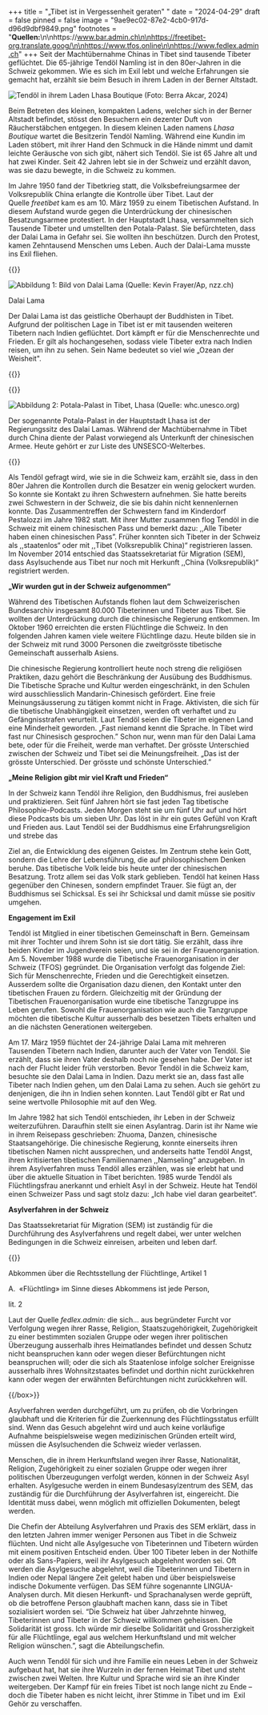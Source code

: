 +++
title = "„Tibet ist in Vergessenheit geraten\" "
date = "2024-04-29"
draft = false
pinned = false
image = "9ae9ec02-87e2-4cb0-917d-d96d9dbf9849.png"
footnotes = "**Quellen:**\n\nhttps://www.bar.admin.ch\n\nhttps://freetibet-org.translate.goog/\n\nhttps://www.tfos.online\n\nhttps://www.fedlex.admin.ch"
+++
Seit der Machtübernahme Chinas in Tibet sind tausende Tibeter geflüchtet. Die 65-jährige Tendöl Namling ist in den 80er-Jahren in die Schweiz gekommen. Wie es sich im Exil lebt und welche Erfahrungen sie gemacht hat, erzählt sie beim Besuch in ihrem Laden in der Berner Altstadt.

![Tendöl in ihrem Laden Lhasa Boutique (Foto: Berra Akcar, 2024)](924278ab-ab98-4e37-b13a-ab926bd3e705.jpeg)

Beim Betreten des kleinen, kompakten Ladens, welcher sich in der Berner Altstadt befindet, stösst den Besuchern ein dezenter Duft von Räucherstäbchen entgegen. In diesem kleinen Laden namens *Lhasa Boutique* wartet die Besitzerin Tendöl Namling. Während eine Kundin im Laden stöbert, mit ihrer Hand den Schmuck in die Hände nimmt und damit leichte Geräusche von sich gibt, nähert sich Tendöl. Sie ist 65 Jahre alt und hat zwei Kinder. Seit 42 Jahren lebt sie in der Schweiz und erzählt davon, was sie dazu bewegte, in die Schweiz zu kommen.

Im Jahre 1950 fand der Tibetkrieg statt, die Volksbefreiungsarmee der Volksrepublik China erlangte die Kontrolle über Tibet. Laut der Quelle *freetibet* kam es am 10. März 1959 zu einem Tibetischen Aufstand. In diesem Aufstand wurde gegen die Unterdrückung der chinesischen Besatzungsarmee protestiert. In der Hauptstadt Lhasa, versammelten sich Tausende Tibeter und umstellten den Potala-Palast. Sie befürchteten, dass der Dalai Lama in Gefahr sei. Sie wollten ihn beschützen. Durch den Protest, kamen Zehntausend Menschen ums Leben. Auch der Dalai-Lama musste ins Exil fliehen.

{{<box>}}

![Abbildung 1: Bild von Dalai Lama (Quelle: Kevin Frayer/Ap, nzz.ch)](56550e89-6ca2-4a85-aca2-8e39eae8e72f_4_5005_c.jpeg)

Dalai Lama

Der Dalai Lama ist das geistliche Oberhaupt der Buddhisten in Tibet. Aufgrund der politischen Lage in Tibet ist er mit tausenden weiteren Tibetern nach Indien geflüchtet. Dort kämpft er für die Menschenrechte und Frieden. Er gilt als hochangesehen, sodass viele Tibeter extra nach Indien reisen, um ihn zu sehen. Sein Name bedeutet so viel wie „Ozean der Weisheit".

{{</box>}}



{{<box>}}

![Abbildung 2: Potala-Palast in Tibet, Lhasa (Quelle: whc.unesco.org)](aa0232f6-52d3-40ba-a17b-d1bebc41d81e.jpeg)

Der sogenannte Potala-Palast in der Hauptstadt Lhasa ist der Regierungssitz des Dalai Lamas. Während der Machtübernahme in Tibet durch China diente der Palast vorwiegend als Unterkunft der chinesischen Armee. Heute gehört er zur Liste des UNSESCO-Welterbes.

{{</box>}}



Als Tendöl gefragt wird, wie sie in die Schweiz kam, erzählt sie, dass in den 80er Jahren die Kontrollen durch die Besatzer ein wenig gelockert wurden. So konnte sie Kontakt zu ihren Schwestern aufnehmen. Sie hatte bereits zwei Schwestern in der Schweiz, die sie bis dahin nicht kennenlernen konnte. Das Zusammentreffen der Schwestern fand im Kinderdorf Pestalozzi im Jahre 1982 statt. Mit ihrer Mutter zusammen flog Tendöl in die Schweiz mit einem chinesischen Pass und bemerkt dazu: ,,Alle Tibeter haben einen chinesischen Pass”. Früher konnten sich Tibeter in der Schweiz als ,,staatenlos“ oder mit ,,Tibet (Volksrepublik China)“ registrieren lassen. Im November 2014 entschied das Staatssekretariat für Migration (SEM), dass Asylsuchende aus Tibet nur noch mit Herkunft ,,China (Volksrepublik)“ registriert werden. 

**„Wir wurden gut in der Schweiz aufgenommen“**

Während des Tibetischen Aufstands flohen laut dem Schweizerischen Bundesarchiv insgesamt 80.000 Tibeterinnen und Tibeter aus Tibet. Sie wollten der Unterdrückung durch die chinesische Regierung entkommen. Im Oktober 1960 erreichten die ersten Flüchtlinge die Schweiz. In den folgenden Jahren kamen viele weitere Flüchtlinge dazu. Heute bilden sie in der Schweiz mit rund 3000 Personen die zweitgrösste tibetische Gemeinschaft ausserhalb Asiens.

Die chinesische Regierung kontrolliert heute noch streng die religiösen Praktiken, dazu gehört die Beschränkung der Ausübung des Buddhismus. Die Tibetische Sprache und Kultur werden eingeschränkt, in den Schulen wird ausschliesslich Mandarin-Chinesisch gefördert. Eine freie Meinungsäusserung zu tätigen kommt nicht in Frage. Aktivisten, die sich für die tibetische Unabhängigkeit einsetzen, werden oft verhaftet und zu Gefängnisstrafen verurteilt. Laut Tendöl seien die Tibeter im eigenen Land eine Minderheit geworden. „Fast niemand kennt die Sprache. In Tibet wird fast nur Chinesisch gesprochen.” Schon nur, wenn man für den Dalai Lama bete, oder für die Freiheit, werde man verhaftet. Der grösste Unterschied zwischen der Schweiz und Tibet sei die Meinungsfreiheit. „Das ist der grösste Unterschied. Der grösste und schönste Unterschied.”

**„Meine Religion gibt mir viel Kraft und Frieden“**

In der Schweiz kann Tendöl ihre Religion, den Buddhismus, frei ausleben und praktizieren. Seit fünf Jahren hört sie fast jeden Tag tibetische Philosophie-Podcasts. Jeden Morgen steht sie um fünf Uhr auf und hört diese Podcasts bis um sieben Uhr. Das löst in ihr ein gutes Gefühl von Kraft und Frieden aus. Laut Tendöl sei der Buddhismus eine Erfahrungsreligion und strebe das 

Ziel an, die Entwicklung des eigenen Geistes. Im Zentrum stehe kein Gott, sondern die Lehre der Lebensführung, die auf philosophischem Denken beruhe. Das tibetische Volk leide bis heute unter der chinesischen Besatzung. Trotz allem sei das Volk stark geblieben. Tendöl hat keinen Hass gegenüber den Chinesen, sondern empfindet Trauer. Sie fügt an, der Buddhismus sei Schicksal. Es sei ihr Schicksal und damit müsse sie positiv umgehen.

**Engagement im Exil**

Tendöl ist Mitglied in einer tibetischen Gemeinschaft in Bern. Gemeinsam mit ihrer Tochter und ihrem Sohn ist sie dort tätig. Sie erzählt, dass ihre beiden Kinder im Jugendverein seien, und sie sei in der Frauenorganisation. Am 5. November 1988 wurde die Tibetische Frauenorganisation in der Schweiz (TFOS) gegründet. Die Organisation verfolgt das folgende Ziel: Sich für Menschenrechte, Frieden und die Gerechtigkeit einsetzen. Ausserdem sollte die Organisation dazu dienen, den Kontakt unter den tibetischen Frauen zu fördern. Gleichzeitig mit der Gründung der Tibetischen Frauenorganisation wurde eine tibetische Tanzgruppe ins Leben gerufen. Sowohl die Frauenorganisation wie auch die Tanzgruppe möchten die tibetische Kultur ausserhalb des besetzen Tibets erhalten und an die nächsten Generationen weitergeben.

Am 17. März 1959 flüchtet der 24-jährige Dalai Lama mit mehreren Tausenden Tibetern nach Indien, darunter auch der Vater von Tendöl. Sie erzählt, dass sie ihren Vater deshalb noch nie gesehen habe. Der Vater ist nach der Flucht leider früh verstorben. Bevor Tendöl in die Schweiz kam, besuchte sie den Dalai Lama in Indien. Dazu merkt sie an, dass fast alle Tibeter nach Indien gehen, um den Dalai Lama zu sehen. Auch sie gehört zu denjenigen, die ihn in Indien sehen konnten. Laut Tendöl gibt er Rat und seine wertvolle Philosophie mit auf den Weg.

Im Jahre 1982 hat sich Tendöl entschieden, ihr Leben in der Schweiz weiterzuführen. Daraufhin stellt sie einen Asylantrag. Darin ist ihr Name wie in ihrem Reisepass geschrieben: Zhuoma, Danzen, chinesische Staatsangehörige. Die chinesische Regierung, konnte einerseits ihren tibetischen Namen nicht aussprechen, und anderseits hatte Tendöl Angst, ihren kritisierten tibetischen Familiennamen ,,Namseling“ anzugeben. In ihrem Asylverfahren muss Tendöl alles erzählen, was sie erlebt hat und über die aktuelle Situation in Tibet berichten. 1985 wurde Tendöl als Flüchtlingsfrau anerkannt und erhielt Asyl in der Schweiz. Heute hat Tendöl einen Schweizer Pass und sagt stolz dazu: „Ich habe viel daran gearbeitet“.

**Asylverfahren in der Schweiz**

Das Staatssekretariat für Migration (SEM) ist zuständig für die Durchführung des Asylverfahrens und regelt dabei, wer unter welchen Bedingungen in die Schweiz einreisen, arbeiten und leben darf.



{{<box>}}

Abkommen über die Rechtsstellung der Flüchtlinge, Artikel 1

A.  «Flüchtling» im Sinne dieses Abkommens ist jede Person,

lit. 2 

Laut der Quelle *fedlex.admin:* die sich... aus begründeter Furcht vor Verfolgung wegen ihrer Rasse, Religion, Staatszugehörigkeit, Zugehörigkeit zu einer bestimmten sozialen Gruppe oder wegen ihrer politischen Überzeugung ausserhalb ihres Heimatlandes befindet und dessen Schutz nicht beanspruchen kann oder wegen dieser Befürchtungen nicht beanspruchen will; oder die sich als Staatenlose infolge solcher Ereignisse ausserhalb ihres Wohnsitzstaates befindet und dorthin nicht zurückkehren kann oder wegen der erwähnten Befürchtungen nicht zurückkehren will.

{{/box>}}



Asylverfahren werden durchgeführt, um zu prüfen, ob die Vorbringen glaubhaft und die Kriterien für die Zuerkennung des Flüchtlingsstatus erfüllt sind. Wenn das Gesuch abgelehnt wird und auch keine vorläufige Aufnahme beispielsweise wegen medizinischen Gründen erteilt wird, müssen die Asylsuchenden die Schweiz wieder verlassen.

Menschen, die in ihrem Herkunftsland wegen ihrer Rasse, Nationalität, Religion, Zugehörigkeit zu einer sozialen Gruppe oder wegen ihrer politischen Überzeugungen verfolgt werden, können in der Schweiz Asyl erhalten. Asylgesuche werden in einem Bundesasylzentrum des SEM, das zuständig für die Durchführung der Asylverfahren ist, eingereicht. Die Identität muss dabei, wenn möglich mit offiziellen Dokumenten, belegt werden. 

Die Chefin der Abteilung Asylverfahren und Praxis des SEM erklärt, dass in den letzten Jahren immer weniger Personen aus Tibet in die Schweiz flüchten. Und nicht alle Asylgesuche von Tibeterinnen und Tibetern würden mit einem positiven Entscheid enden. Über 100 Tibeter leben in der Nothilfe oder als Sans-Papiers, weil ihr Asylgesuch abgelehnt worden sei. Oft werden die Asylgesuche abgelehnt, weil die Tibeterinnen und Tibetern in Indien oder Nepal längere Zeit gelebt haben und über beispielsweise indische Dokumente verfügen. Das SEM führe sogenannte LINGUA-Analysen durch. Mit diesen Herkunft- und Sprachanalysen werde geprüft, ob die betroffene Person glaubhaft machen kann, dass sie in Tibet sozialisiert worden sei. “Die Schweiz hat über Jahrzehnte hinweg, Tibeterinnen und Tibeter in der Schweiz willkommen geheissen. Die Solidarität ist gross. Ich würde mir dieselbe Solidarität und Grossherzigkeit für alle Flüchtlinge, egal aus welchem Herkunftsland und mit welcher Religion wünschen.”, sagt die Abteilungschefin. 

Auch wenn Tendöl für sich und ihre Familie ein neues Leben in der Schweiz aufgebaut hat, hat sie ihre Wurzeln in der fernen Heimat Tibet und steht zwischen zwei Welten. Ihre Kultur und Sprache wird sie an ihre Kinder weitergeben. Der Kampf für ein freies Tibet ist noch lange nicht zu Ende – doch die Tibeter haben es nicht leicht, ihrer Stimme in Tibet und im  Exil Gehör zu verschaffen.